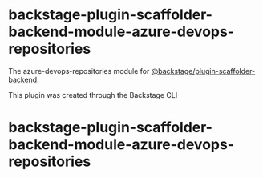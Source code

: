 # backstage-plugin-scaffolder-backend-module-azure-devops-repositories

The azure-devops-repositories module for [@backstage/plugin-scaffolder-backend](https://www.npmjs.com/package/@backstage/plugin-scaffolder-backend).

This plugin was created through the Backstage CLI
# backstage-plugin-scaffolder-backend-module-azure-devops-repositories
